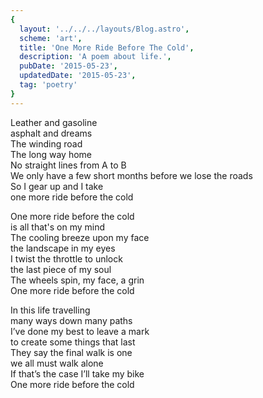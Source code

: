 ```yaml
---
{
  layout: '../../../layouts/Blog.astro',
  scheme: 'art',
  title: 'One More Ride Before The Cold',
  description: 'A poem about life.',
  pubDate: '2015-05-23',
  updatedDate: '2015-05-23',
  tag: 'poetry'
}
---
```

Leather and gasoline\
asphalt and dreams\
The winding road\
The long way home\
No straight lines from A to B\
We only have a few short months before we lose the roads\
So I gear up and I take\
one more ride before the cold

One more ride before the cold\
is all that's on my mind\
The cooling breeze upon my face\
the landscape in my eyes\
I twist the throttle to unlock\
the last piece of my soul\
The wheels spin, my face, a grin\
One more ride before the cold

In this life travelling\
many ways down many paths\
I’ve done my best to leave a mark\
to create some things that last\
They say the final walk is one\
we all must walk alone\
If that’s the case I’ll take my bike\
One more ride before the cold
